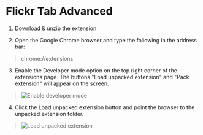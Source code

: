 # Flickr Tab Advanced

1. <a href="https://github.com/minhanhhere/chrome-flickr-tab-advanced/raw/master/chrome-flick-tab-advanced.zip" target="_blank">Download</a> & unzip the extension

2. Open the Google Chrome browser and type the following in the address bar:
> chrome://extensions

3. Enable the Developer mode option on the top right corner of the extensions page. The buttons "Load unpacked extension" and "Pack extension" will appear on the screen.
>![Enable developer mode](http://winaero.com/blog/wp-content/uploads/2014/05/developer-mode-enabled-600x464.png "")

4. Click the Load unpacked extension button and point the browser to the unpacked extension folder.
>![Load unpacked extension](http://winaero.com/blog/wp-content/uploads/2014/05/unpacked-extension-folder-600x466.png "")
